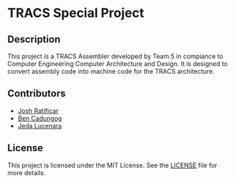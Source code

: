 # TRACS Special Project

## Description
This project is a TRACS Assembler developed by Team 5 in compiance to Computer Engineering Computer Architecture and Design. It is designed to convert assembly code into machine code for the TRACS architecture.

## Contributors
- [Josh Ratificar](https://github.com/not-joosh)
- [Ben Cadungog](https://github.com/B3nchi)
- [Jeda Lucenara](https://github.com/jeda)

## License
This project is licensed under the MIT License. See the [LICENSE](LICENSE) file for more details.